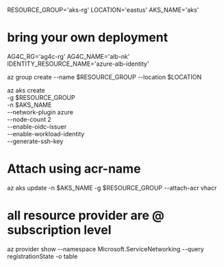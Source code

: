 RESOURCE_GROUP='aks-rg'
LOCATION='eastus'
AKS_NAME='aks'

# bring your own deployment
AG4C_RG='ag4c-rg'
AG4C_NAME='alb-nk'
IDENTITY_RESOURCE_NAME='azure-alb-identity'

az group create --name $RESOURCE_GROUP --location $LOCATION

az aks create \
  -g $RESOURCE_GROUP \
  -n $AKS_NAME \
  --network-plugin azure \
  --node-count 2 \
  --enable-oidc-issuer \
  --enable-workload-identity \
  --generate-ssh-key


# Attach using acr-name
az aks update -n $AKS_NAME -g $RESOURCE_GROUP --attach-acr vhacr

# all resource provider are @ subscription level
az provider show --namespace Microsoft.ServiceNetworking --query registrationState -o table


